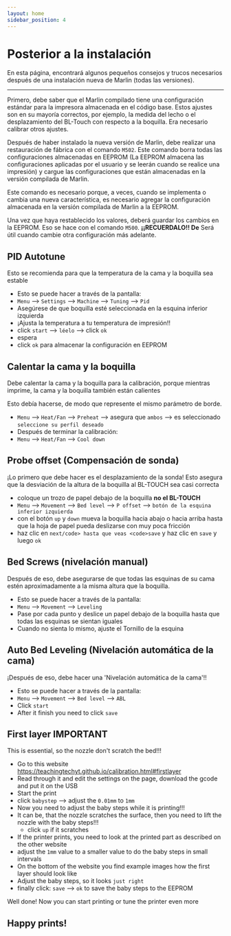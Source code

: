 ```yaml
---
layout: home
sidebar_position: 4
---
```


# Posterior a la instalación

En esta página, encontrará algunos pequeños consejos y trucos necesarios después de una instalación nueva de Marlin (todas las versiones).

---

Primero, debe saber que el Marlin compilado tiene una configuración estándar para la impresora almacenada en el código base. Estos ajustes son en su mayoría correctos, por ejemplo, la medida del lecho o el desplazamiento del BL-Touch con respecto a la boquilla. Era necesario calibrar otros ajustes.

Después de haber instalado la nueva versión de Marlin, debe realizar una restauración de fábrica con el comando `M502`. Este comando borra todas las configuraciones almacenadas en EEPROM (La EEPROM almacena las configuraciones aplicadas por el usuario y se leerán cuando se realice una impresión) y cargue las configuraciones que están almacenadas en la versión compilada de Marlin.

Este comando es necesario porque, a veces, cuando se implementa o cambia una nueva característica, es necesario agregar la configuración almacenada en la versión compilada de Marlin a la EEPROM.

Una vez que haya restablecido los valores, deberá guardar los cambios en la EEPROM. Eso se hace con el comando `M500`. **¡¡RECUERDALO!! De** Será útil cuando cambie otra configuración más adelante.

## PID Autotune
Esto se recomienda para que la temperatura de la cama y la boquilla sea estable
- Esto se puede hacer a través de la pantalla:
- `Menu` --> `Settings` --> `Machine` --> `Tuning` --> `Pid`
- Asegúrese de que boquilla esté seleccionada en la esquina inferior izquierda
- ¡Ajusta la temperatura a tu temperatura de impresión!!
- click `start` --> ` léelo ` --> click `ok`
- espera
- click `ok` para almacenar la configuración en EEPROM

## Calentar la cama y la boquilla
Debe calentar la cama y la boquilla para la calibración, porque mientras imprime, la cama y la boquilla también están calientes

Esto debía hacerse, de modo que represente el mismo parámetro de borde.
- `Menu` --> `Heat/Fan` --> `Preheat` --> asegura que `ambos` --> es seleccionado ` seleccione su perfil deseado `
- Después de terminar la calibración:
- `Menu` --> `Heat/Fan` --> `Cool down`

## Probe offset (Compensación de sonda)
¡Lo primero que debe hacer es el desplazamiento de la sonda! Esto asegura que la desviación de la altura de la boquilla al BL-TOUCH sea casi correcta
- coloque un trozo de papel debajo de la boquilla **no el BL-TOUCH**
- `Menu` --> `Movement` --> `Bed level` --> `P offset` --> `botón de la esquina inferior izquierda`
- con el botón `up` y `down` mueva la boquilla hacia abajo o hacia arriba hasta que la hoja de papel pueda deslizarse con muy poca fricción
- haz clic en `next/code> hasta que veas <code>save` y haz clic en `save` y luego `ok`

## Bed Screws (nivelación manual)
Después de eso, debe asegurarse de que todas las esquinas de su cama estén aproximadamente a la misma altura que la boquilla.
- Esto se puede hacer a través de la pantalla:
- `Menu` --> `Movement` --> `Leveling`
- Pase por cada punto y deslice un papel debajo de la boquilla hasta que todas las esquinas se sientan iguales
- Cuando no sienta lo mismo, ajuste el Tornillo de la esquina

## Auto Bed Leveling (Nivelación automática de la cama)
¡Después de eso, debe hacer una 'Nivelación automática de la cama'!!
- Esto se puede hacer a través de la pantalla:
- `Menu` --> `Movement` --> `Bed level` --> `ABL`
- Click `start`
- After it finish you need to click `save`

## First layer IMPORTANT
This is essential, so the nozzle don't scratch the bed!!!
- Go to this website https://teachingtechyt.github.io/calibration.html#firstlayer
- Read through it and edit the settings on the page, download the gcode and put it on the USB
- Start the print
- click `babystep` --> adjust the `0.01mm` to `1mm`
- Now you need to adjust the baby steps while it is printing!!!
- It can be, that the nozzle scratches the surface, then you need to lift the nozzle with the baby steps!!!
  - click `up` if it scratches
- If the printer prints, you need to look at the printed part as described on the other website
- adjust the `1mm` value to a smaller value to do the baby steps in small intervals
- On the bottom of the website you find example images how the first layer should look like
- Adjust the baby steps, so it looks `just right`
- finally click: `save` --> `ok` to save the baby steps to the EEPROM


Well done! Now you can start printing or tune the printer even more

## Happy prints!